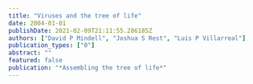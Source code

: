 ```yaml
---
title: "Viruses and the tree of life"
date: 2004-01-01
publishDate: 2021-02-09T21:11:55.286185Z
authors: ["David P Mindell", "Joshua S Rest", "Luis P Villarreal"]
publication_types: ["0"]
abstract: ""
featured: false
publication: "*Assembling the tree of life*"
---
```



